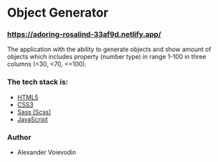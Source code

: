 # Object Generator

### https://adoring-rosalind-33af9d.netlify.app/

The application with the ability to generate objects and show amount of objects which includes property (number type) in range 1-100 in three columns (<30, <70, <=100).

### The tech stack is:
 - [HTML5](https://en.wikipedia.org/wiki/HTML5)
 - [CSS3](https://en.wikipedia.org/wiki/CSS)
 - [Sass (Scss)](https://sass-lang.com/)
 - [JavaScript](https://en.wikipedia.org/wiki/JavaScript)

### Author
 - Alexander Voievodin
